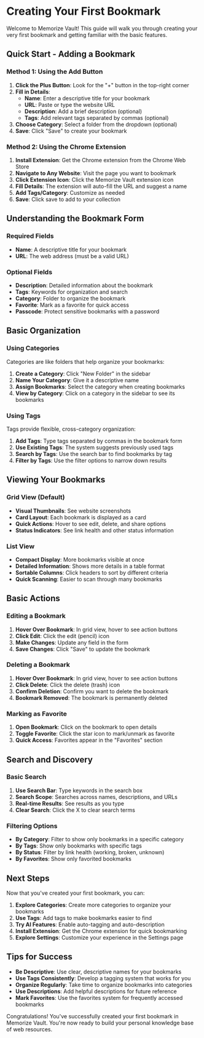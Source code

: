# Creating Your First Bookmark

Welcome to Memorize Vault! This guide will walk you through creating your very first bookmark and getting familiar with the basic features.

## Quick Start - Adding a Bookmark

### Method 1: Using the Add Button

1. **Click the Plus Button**: Look for the "+" button in the top-right corner
2. **Fill in Details**:
   - **Name**: Enter a descriptive title for your bookmark
   - **URL**: Paste or type the website URL
   - **Description**: Add a brief description (optional)
   - **Tags**: Add relevant tags separated by commas (optional)
3. **Choose Category**: Select a folder from the dropdown (optional)
4. **Save**: Click "Save" to create your bookmark

### Method 2: Using the Chrome Extension

1. **Install Extension**: Get the Chrome extension from the Chrome Web Store
2. **Navigate to Any Website**: Visit the page you want to bookmark
3. **Click Extension Icon**: Click the Memorize Vault extension icon
4. **Fill Details**: The extension will auto-fill the URL and suggest a name
5. **Add Tags/Category**: Customize as needed
6. **Save**: Click save to add to your collection

## Understanding the Bookmark Form

### Required Fields

- **Name**: A descriptive title for your bookmark
- **URL**: The web address (must be a valid URL)

### Optional Fields

- **Description**: Detailed information about the bookmark
- **Tags**: Keywords for organization and search
- **Category**: Folder to organize the bookmark
- **Favorite**: Mark as a favorite for quick access
- **Passcode**: Protect sensitive bookmarks with a password

## Basic Organization

### Using Categories

Categories are like folders that help organize your bookmarks:

1. **Create a Category**: Click "New Folder" in the sidebar
2. **Name Your Category**: Give it a descriptive name
3. **Assign Bookmarks**: Select the category when creating bookmarks
4. **View by Category**: Click on a category in the sidebar to see its bookmarks

### Using Tags

Tags provide flexible, cross-category organization:

1. **Add Tags**: Type tags separated by commas in the bookmark form
2. **Use Existing Tags**: The system suggests previously used tags
3. **Search by Tags**: Use the search bar to find bookmarks by tag
4. **Filter by Tags**: Use the filter options to narrow down results

## Viewing Your Bookmarks

### Grid View (Default)

- **Visual Thumbnails**: See website screenshots
- **Card Layout**: Each bookmark is displayed as a card
- **Quick Actions**: Hover to see edit, delete, and share options
- **Status Indicators**: See link health and other status information

### List View

- **Compact Display**: More bookmarks visible at once
- **Detailed Information**: Shows more details in a table format
- **Sortable Columns**: Click headers to sort by different criteria
- **Quick Scanning**: Easier to scan through many bookmarks

## Basic Actions

### Editing a Bookmark

1. **Hover Over Bookmark**: In grid view, hover to see action buttons
2. **Click Edit**: Click the edit (pencil) icon
3. **Make Changes**: Update any field in the form
4. **Save Changes**: Click "Save" to update the bookmark

### Deleting a Bookmark

1. **Hover Over Bookmark**: In grid view, hover to see action buttons
2. **Click Delete**: Click the delete (trash) icon
3. **Confirm Deletion**: Confirm you want to delete the bookmark
4. **Bookmark Removed**: The bookmark is permanently deleted

### Marking as Favorite

1. **Open Bookmark**: Click on the bookmark to open details
2. **Toggle Favorite**: Click the star icon to mark/unmark as favorite
3. **Quick Access**: Favorites appear in the "Favorites" section

## Search and Discovery

### Basic Search

1. **Use Search Bar**: Type keywords in the search box
2. **Search Scope**: Searches across names, descriptions, and URLs
3. **Real-time Results**: See results as you type
4. **Clear Search**: Click the X to clear search terms

### Filtering Options

- **By Category**: Filter to show only bookmarks in a specific category
- **By Tags**: Show only bookmarks with specific tags
- **By Status**: Filter by link health (working, broken, unknown)
- **By Favorites**: Show only favorited bookmarks

## Next Steps

Now that you've created your first bookmark, you can:

1. **Explore Categories**: Create more categories to organize your bookmarks
2. **Use Tags**: Add tags to make bookmarks easier to find
3. **Try AI Features**: Enable auto-tagging and auto-description
4. **Install Extension**: Get the Chrome extension for quick bookmarking
5. **Explore Settings**: Customize your experience in the Settings page

## Tips for Success

- **Be Descriptive**: Use clear, descriptive names for your bookmarks
- **Use Tags Consistently**: Develop a tagging system that works for you
- **Organize Regularly**: Take time to organize bookmarks into categories
- **Use Descriptions**: Add helpful descriptions for future reference
- **Mark Favorites**: Use the favorites system for frequently accessed bookmarks

Congratulations! You've successfully created your first bookmark in Memorize Vault. You're now ready to build your personal knowledge base of web resources.
